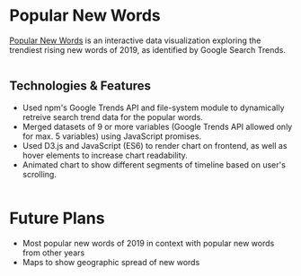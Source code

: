# Popular New Words

[Popular New Words](https://herreon.github.io/popular-new-words/) is an interactive data visualization exploring the trendiest rising new words of 2019, as identified by Google Search Trends.

![]()

## Technologies & Features
* Used npm's Google Trends API and file-system module to dynamically retreive search trend data for the popular words.
* Merged datasets of 9 or more variables (Google Trends API allowed only for max. 5 variables) using JavaScript promises.
* Used D3.js and JavaScript (ES6) to render chart on frontend, as well as hover elements to increase chart readability.
* Animated chart to show different segments of timeline based on user's scrolling.

![]()

# Future Plans
* Most popular new words of 2019 in context with popular new words from other years
* Maps to show geographic spread of new words

